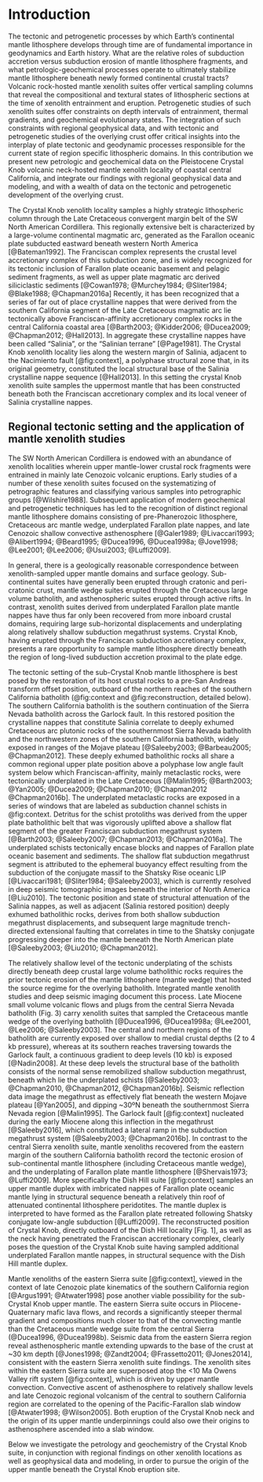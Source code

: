 Introduction
============

The tectonic and petrogenetic processes by which Earth’s continental mantle
lithosphere develops through time are of fundamental importance in geodynamics
and Earth history. What are the relative roles of subduction accretion versus
subduction erosion of mantle lithosphere fragments, and what
petrologic-geochemical processes operate to ultimately stabilize mantle
lithosphere beneath newly formed continental crustal tracts?  Volcanic
rock-hosted mantle xenolith suites offer vertical sampling columns that reveal
the compositional and textural states of lithospheric sections at the time of
xenolith entrainment and eruption. Petrogenetic studies of such xenolith suites
offer constraints on depth intervals of entrainment, thermal gradients, and
geochemical evolutionary states. The integration of such constraints with
regional geophysical data, and with tectonic and petrogenetic studies of the
overlying crust offer critical insights into the interplay of plate tectonic
and geodynamic processes responsible for the current state of region specific
lithospheric domains. In this contribution we present new petrologic and
geochemical data on the Pleistocene Crystal Knob volcanic neck-hosted mantle
xenolith locality of coastal central California, and integrate our findings
with regional geophysical data and modeling, and with a wealth of data on the
tectonic and petrogenetic development of the overlying crust.

The Crystal Knob xenolith locality samples a highly strategic lithospheric
column through the Late Cretaceous convergent margin belt of the SW North
American Cordillera. This regionally extensive belt is characterized by
a large-volume continental magmatic arc,
generated as the Farallon oceanic plate subducted eastward beneath western
North America [@Bateman1992]. The Franciscan complex represents the
crustal level accretionary complex of this subduction zone, and is widely
recognized for its tectonic inclusion of Farallon plate oceanic basement and
pelagic sediment fragments, as well as upper plate magmatic arc derived
siliciclastic sediments
[@Cowan1978; @Murchey1984; @Sliter1984; @Blake1988; @Chapman2016a]
Recently, it has been recognized
that a series of far out of place crystalline nappes that were derived from the
southern California segment of the Late Cretaceous magmatic arc lie
tectonically above Franciscan-affinity accretionary complex rocks in the
central California coastal area
[@Barth2003; @Kidder2006; @Ducea2009; @Chapman2012; @Hall2013].
In aggregate
these crystalline nappes have been called “Salinia”, or the “Salinian terrane”
[@Page1981]. The Crystal Knob xenolith locality lies along the western margin
of Salinia, adjacent to the Nacimiento fault [@fig:context],
a polyphase structural zone that, in its original geometry,
constituted the local structural base of the
Salinia crystalline nappe sequence [@Hall2013]. In this setting
the crystal Knob xenolith suite samples the uppermost mantle that has been
constructed beneath both the Franciscan accretionary complex and its local
veneer of Salinia crystalline nappes.

## Regional tectonic setting and the application of mantle xenolith studies

The SW North American Cordillera is endowed with an abundance of xenolith
localities wherein upper mantle-lower crustal rock fragments were entrained in
mainly late Cenozoic volcanic eruptions. Early studies of a number of these
xenolith suites focused on the systematizing of petrographic features and
classifying various samples into petrographic groups [@Wilshire1988].
Subsequent application of modern geochemical and petrogenetic techniques has
led to the recognition of distinct regional mantle lithosphere domains
consisting of pre-Phanerozoic lithosphere, Cretaceous arc mantle wedge,
underplated Farallon plate nappes, and late Cenozoic shallow convective
asthenosphere
[@Galer1989; @Livaccari1993; @Alibert1994; @Beard1995; @Ducea1996, @Ducea1998a; @Jove1998; @Lee2001; @Lee2006; @Usui2003; @Luffi2009].

In general, there is a geologically reasonable correspondence between xenolith-sampled
upper mantle domains and surface geology. Sub-continental suites
have generally been erupted through cratonic and peri-cratonic crust,
mantle wedge suites erupted through the Cretaceous large volume batholith,
and asthenospheric suites erupted through active rifts.
In contrast, xenolith suites derived from
underplated Farallon plate mantle nappes have thus far only been recovered from
more inboard crustal domains, requiring large sub-horizontal displacements and
underplating along relatively shallow subduction megathrust systems. Crystal
Knob, having erupted through the Franciscan subduction accretionary complex,
presents a rare opportunity to sample mantle lithosphere directly beneath the
region of long-lived subduction accretion proximal to the plate edge.

The tectonic setting of the sub-Crystal Knob mantle lithosphere is best posed
by the restoration of its host crustal rocks to a pre-San Andreas transform
offset position, outboard of the northern reaches of the southern California
batholith (@fig:context and @fig:reconstruction, detailed below).
The southern California batholith
is the southern continuation of the Sierra Nevada batholith across the Garlock
fault. In this restored position the crystalline nappes that constitute Salinia
correlate to deeply exhumed Cretaceous arc plutonic rocks of the southernmost
Sierra Nevada batholith and the northwestern zones of the southern California
batholith, widely exposed in ranges of the Mojave plateau
[@Saleeby2003; @Barbeau2005; @Chapman2012]. These deeply exhumed batholithic
rocks all share a common regional upper plate position above a polyphase low
angle fault system below which Franciscan-affinity, mainly metaclastic rocks,
were tectonically underplated in the Late Cretaceous
[@Malin1995; @Barth2003; @Yan2005; @Ducea2009; @Chapman2010; @Chapman2012 @Chapman2016b].
The underplated metaclastic rocks are exposed in a series of windows
that are labeled as subduction channel schists in @fig:context. Detritus for the
schist protoliths was derived from the upper plate batholithic belt that was
vigorously uplifted above a shallow flat segment of the greater Franciscan
subduction megathrust system [@Barth2003; @Saleeby2007; @Chapman2013; @Chapman2016a].
The underplated schists tectonically encase blocks and
nappes of Farallon plate oceanic basement and sediments. The shallow flat
subduction megathrust segment is attributed to the ephemeral buoyancy effect
resulting from the subduction of the conjugate massif to the Shatsky Rise
oceanic LIP [@Livaccari1981; @Sliter1984; @Saleeby2003], which is
currently resolved in deep seismic tomographic images beneath the interior of
North America [@Liu2010]. The tectonic position and state of structural
attenuation of the Salinia nappes, as well as adjacent (Salinia restored
position) deeply exhumed batholithic rocks, derives from both shallow
subduction megathrust displacements, and subsequent large magnitude
trench-directed extensional faulting that correlates in time to the Shatsky
conjugate progressing deeper into the mantle beneath the North American plate
[@Saleeby2003; @Liu2010; @Chapman2012].

The relatively shallow level of the tectonic underplating of the schists
directly beneath deep crustal large volume batholithic rocks requires the prior
tectonic erosion of the mantle lithosphere (mantle wedge) that hosted the
source regime for the overlying batholith. Integrated mantle xenolith studies
and deep seismic imaging document this process.  Late Miocene small volume
volcanic flows and plugs from the central Sierra Nevada batholith (Fig. 3)
carry xenolith suites that sampled the Cretaceous mantle wedge of the overlying
batholith [@Ducea1996, @Ducea1998a; @Lee2001, @Lee2006; @Saleeby2003].
The central and northern regions of the batholith are currently
exposed over shallow to medial crustal depths (2 to 4 kb pressure), whereas at
its southern reaches traversing towards the Garlock fault, a continuous
gradient to deep levels (10 kb) is exposed [@Nadin2008]. At these
deep levels the structural base of the batholith consists of the normal sense
remobilized shallow subduction megathrust, beneath which lie the underplated
schists [@Saleeby2003; @Chapman2010, @Chapman2012, @Chapman2016b]. Seismic reflection
data image the megathrust as effectively flat beneath the western Mojave
plateau [@Yan2005], and dipping ~30ºN beneath the southernmost Sierra
Nevada region [@Malin1995]. The Garlock fault [@fig:context] nucleated during
the early Miocene along this inflection in the megathrust [@Saleeby2016],
which constituted a lateral ramp in the subduction
megathrust system [@Saleeby2003; @Chapman2016b]. In contrast to the
central Sierra xenolith suite, mantle xenoliths recovered from the eastern
margin of the southern California batholith record the tectonic erosion of
sub-continental mantle lithosphere (including Cretaceous mantle wedge), and the
underplating of Farallon plate mantle lithosphere [@Shervais1973; @Luffi2009].
More specifically the Dish Hill suite [@fig:context] samples an upper
mantle duplex with imbricated nappes of Farallon plate oceanic mantle lying in
structural sequence beneath a relatively thin roof of attenuated continental
lithosphere peridotites. The mantle duplex is interpreted to have formed as the
Farallon plate retreated following Shatsky conjugate low-angle subduction
[@Luffi2009]. The reconstructed position of Crystal Knob, directly outboard of the Dish Hill locality [Fig. 1], as well as the neck having
penetrated the Franciscan accretionary complex, clearly poses the question of
the Crystal Knob suite having sampled additional underplated Farallon mantle
nappes, in structural sequence with the Dish Hill mantle duplex.

Mantle xenoliths of the eastern Sierra suite [@fig:context], viewed in the context of late
Cenozoic plate kinematics of the southern California region [@Argus1991; @Atwater1998]
pose another viable possibility for the sub-Crystal Knob upper mantle. The eastern Sierra suite occurs in
Pliocene-Quaternary mafic lava flows, and records a significantly steeper
thermal gradient and compositions much closer to that of the convecting mantle
than the Cretaceous mantle wedge suite from the central Sierra
(@Ducea1996, @Ducea1998b). Seismic data from the eastern Sierra region
reveal asthenospheric mantle extending upwards to the base of the crust at ~30 km
depth [@Jones1998; @Zandt2004; @Frassetto2011; @Jones2014],
consistent with the eastern Sierra xenolith suite findings.
The xenolith sites within the eastern Sierra suite are superposed atop the <10 Ma
Owens Valley rift system [@fig:context], which is driven by upper mantle convection.
Convective ascent of asthenosphere to relatively shallow levels and late
Cenozoic regional volcanism of the central to southern California region are
correlated to the opening of the Pacific-Farallon slab window
[@Atwater1998; @Wilson2005].  Both eruption of the Crystal Knob
neck and the origin of its upper mantle underpinnings could also owe their origins to
asthenosphere ascended into a slab window.

Below we investigate the petrology and
geochemistry of the Crystal Knob suite, in conjunction with
regional findings on other xenolith locations as well as geophysical data and
modeling, in order to pursue the origin of the upper mantle beneath the Crystal
Knob eruption site.

<!--[[context]]-->

<!--[[field_photo]]-->


